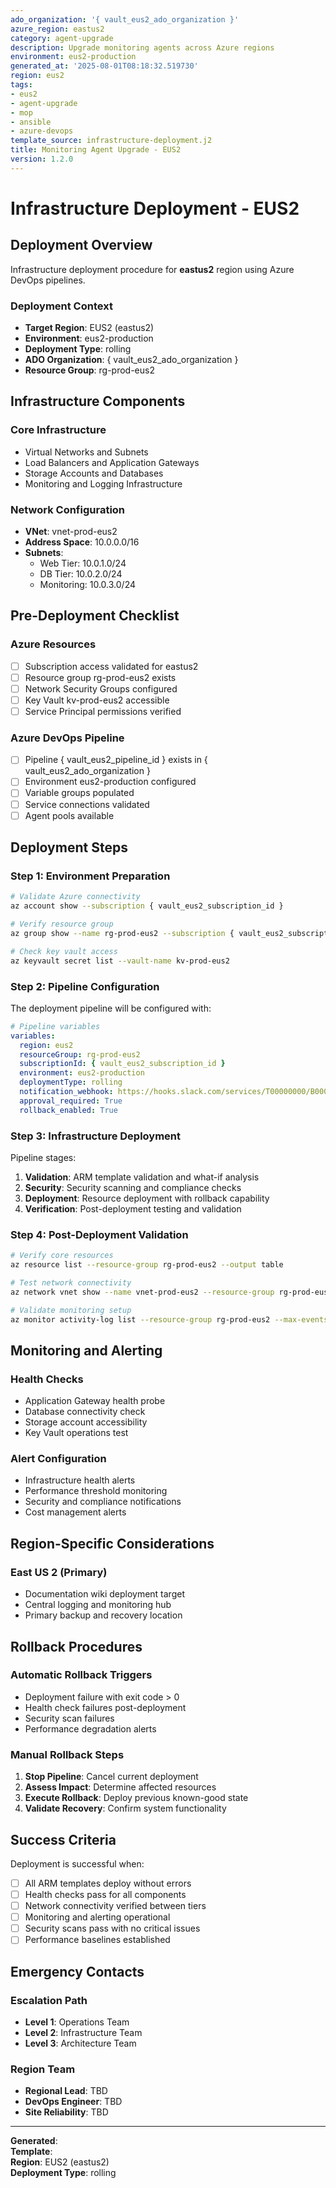 ```yaml
---
ado_organization: '{ vault_eus2_ado_organization }'
azure_region: eastus2
category: agent-upgrade
description: Upgrade monitoring agents across Azure regions
environment: eus2-production
generated_at: '2025-08-01T08:18:32.519730'
region: eus2
tags:
- eus2
- agent-upgrade
- mop
- ansible
- azure-devops
template_source: infrastructure-deployment.j2
title: Monitoring Agent Upgrade - EUS2
version: 1.2.0
---
```


# Infrastructure Deployment - EUS2

## Deployment Overview

Infrastructure deployment procedure for **eastus2** region using Azure DevOps pipelines.

### Deployment Context

- **Target Region**: EUS2 (eastus2)
- **Environment**: eus2-production
- **Deployment Type**: rolling
- **ADO Organization**: { vault_eus2_ado_organization }
- **Resource Group**: rg-prod-eus2

## Infrastructure Components

### Core Infrastructure
- Virtual Networks and Subnets
- Load Balancers and Application Gateways  
- Storage Accounts and Databases
- Monitoring and Logging Infrastructure

### Network Configuration
- **VNet**: vnet-prod-eus2
- **Address Space**: 10.0.0.0/16
- **Subnets**:
  - Web Tier: 10.0.1.0/24
  - DB Tier: 10.0.2.0/24
  - Monitoring: 10.0.3.0/24

## Pre-Deployment Checklist

### Azure Resources
- [ ] Subscription access validated for eastus2
- [ ] Resource group rg-prod-eus2 exists
- [ ] Network Security Groups configured
- [ ] Key Vault kv-prod-eus2 accessible
- [ ] Service Principal permissions verified

### Azure DevOps Pipeline
- [ ] Pipeline { vault_eus2_pipeline_id } exists in { vault_eus2_ado_organization }
- [ ] Environment eus2-production configured
- [ ] Variable groups populated
- [ ] Service connections validated
- [ ] Agent pools available

## Deployment Steps

### Step 1: Environment Preparation

```bash
# Validate Azure connectivity
az account show --subscription { vault_eus2_subscription_id }

# Verify resource group
az group show --name rg-prod-eus2 --subscription { vault_eus2_subscription_id }

# Check key vault access
az keyvault secret list --vault-name kv-prod-eus2
```

### Step 2: Pipeline Configuration

The deployment pipeline will be configured with:

```yaml
# Pipeline variables
variables:
  region: eus2
  resourceGroup: rg-prod-eus2
  subscriptionId: { vault_eus2_subscription_id }
  environment: eus2-production
  deploymentType: rolling
  notification_webhook: https://hooks.slack.com/services/T00000000/B00000000/XXXXXXXXXXXXXXXXXXXXXXXX
  approval_required: True
  rollback_enabled: True
```

### Step 3: Infrastructure Deployment

Pipeline stages:
1. **Validation**: ARM template validation and what-if analysis
2. **Security**: Security scanning and compliance checks
3. **Deployment**: Resource deployment with rollback capability
4. **Verification**: Post-deployment testing and validation

### Step 4: Post-Deployment Validation

```bash
# Verify core resources
az resource list --resource-group rg-prod-eus2 --output table

# Test network connectivity
az network vnet show --name vnet-prod-eus2 --resource-group rg-prod-eus2

# Validate monitoring setup
az monitor activity-log list --resource-group rg-prod-eus2 --max-events 5
```

## Monitoring and Alerting

### Health Checks
- Application Gateway health probe
- Database connectivity check  
- Storage account accessibility
- Key Vault operations test

### Alert Configuration
- Infrastructure health alerts
- Performance threshold monitoring
- Security and compliance notifications
- Cost management alerts

## Region-Specific Considerations

### East US 2 (Primary)
- Documentation wiki deployment target
- Central logging and monitoring hub
- Primary backup and recovery location

## Rollback Procedures

### Automatic Rollback Triggers
- Deployment failure with exit code > 0
- Health check failures post-deployment
- Security scan failures
- Performance degradation alerts

### Manual Rollback Steps
1. **Stop Pipeline**: Cancel current deployment
2. **Assess Impact**: Determine affected resources
3. **Execute Rollback**: Deploy previous known-good state
4. **Validate Recovery**: Confirm system functionality

## Success Criteria

Deployment is successful when:
- [ ] All ARM templates deploy without errors
- [ ] Health checks pass for all components
- [ ] Network connectivity verified between tiers
- [ ] Monitoring and alerting operational
- [ ] Security scans pass with no critical issues
- [ ] Performance baselines established

## Emergency Contacts

### Escalation Path
- **Level 1**: Operations Team
- **Level 2**: Infrastructure Team  
- **Level 3**: Architecture Team

### Region Team
- **Regional Lead**: TBD
- **DevOps Engineer**: TBD
- **Site Reliability**: TBD

---

**Generated**:   
**Template**:   
**Region**: EUS2 (eastus2)  
**Deployment Type**: rolling